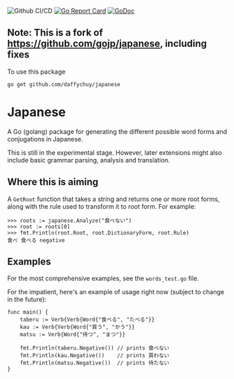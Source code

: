 <!-- [![Build Status](https://travis-ci.org/gojp/japanese.svg?branch=master)](https://travis-ci.org/gojp/japanese)  -->
![Github CI/CD](https://github.com/daffychuy/japanese/actions/workflows/go.yml/badge.svg) [![Go Report Card](https://goreportcard.com/badge/github.com/daffychuy/japanese)](https://goreportcard.com/report/github.com/daffychuy/japanese) [![GoDoc](https://godoc.org/github.com/daffychuy/japanese?status.svg)](https://pkg.go.dev/github.com/daffychuy/japanese)
## Note: This is a fork of https://github.com/gojp/japanese, including fixes
To use this package
```
go get github.com/daffychuy/japanese
```

# Japanese

A Go (golang) package for generating the different possible word forms and conjugations in Japanese. 

This is still in the experimental stage. However, later extensions might also include basic grammar parsing, analysis and translation. 

## Where this is aiming

A `GetRoot` function that takes a string and returns one or more root forms, along with the rule used to transform it to root form. For example:

```
>>> roots := japanese.Analyze("食べない")
>>> root := roots[0]
>>> fmt.Println(root.Root, root.DictionaryForm, root.Rule)
食べ 食べる negative
```

## Examples
For the most comprehensive examples, see the `words_test.go` file. 

For the impatient, here's an example of usage right now (subject to change in the future):

    func main() {
        taberu := Verb{Verb{Word{"食べる", "たべる"}}
        kau := Verb{Verb{Word{"買う", "かう"}}
        matsu := Verb{Word{"待つ", "まつ"}}

        fmt.Println(taberu.Negative()) // prints 食べない
        fmt.Println(kau.Negative())    // prints 買わない
        fmt.Println(matsu.Negative())  // prints 待たない
    }
